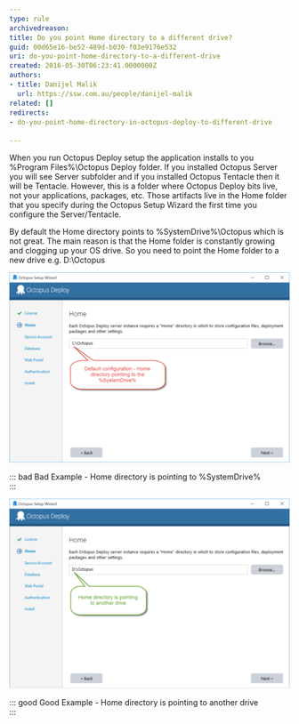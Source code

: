 ```yaml
---
type: rule
archivedreason: 
title: Do you point Home directory to a different drive?
guid: 00d65e16-be52-489d-b030-f03e9176e532
uri: do-you-point-home-directory-to-a-different-drive
created: 2016-05-30T06:23:41.0000000Z
authors:
- title: Danijel Malik
  url: https://ssw.com.au/people/danijel-malik
related: []
redirects:
- do-you-point-home-directory-in-octopus-deploy-to-different-drive

---
```


When you run Octopus Deploy setup the application installs to you %Program Files%\Octopus Deploy folder. If you installed Octopus Server you will see Server subfolder and if you installed Octopus Tentacle then it will be Tentacle. However, this is a folder where Octopus Deploy bits live, not your applications, packages, etc. Those artifacts live in the Home folder that you specify during the Octopus Setup Wizard the first time you configure the Server/Tentacle.

<!--endintro-->
 By default the Home directory points to %SystemDrive%\Octopus which is not great. The main reason is that the Home folder is constantly growing and clogging up your OS drive. So you need to point the Home folder to a new drive e.g. D:\Octopus



![](2016-05-30_12-18-02.png)



::: bad
Bad
Example - Home directory is pointing to %SystemDrive%  
:::




![](2016-05-30_12-29-09.png)



::: good
Good Example - Home directory is pointing to another drive  
:::
